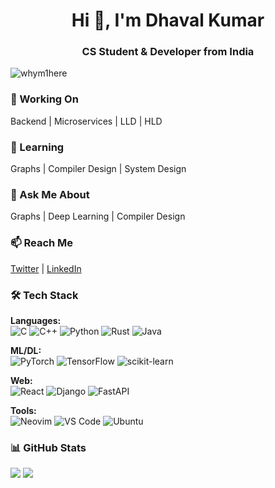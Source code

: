 <h1 align="center">Hi 👋, I'm Dhaval Kumar</h1>
<h3 align="center">CS Student & Developer from India</h3>

<p align="left"> 
  <img src="https://komarev.com/ghpvc/?username=whym1here&label=Profile%20views&color=0e75b6&style=flat" alt="whym1here" /> 
</p>

### 🔭 Working On
Backend | Microservices | LLD | HLD

### 🌱 Learning
Graphs | Compiler Design | System Design

### 💬 Ask Me About
Graphs | Deep Learning | Compiler Design

### 📫 Reach Me
[Twitter](https://twitter.com/whym1here) | [LinkedIn](https://www.linkedin.com/in/dhaval-kumar-534349201/)

### 🛠 Tech Stack
**Languages:**  
![C](https://img.shields.io/badge/c-%2300599C.svg?style=flat&logo=c&logoColor=white) ![C++](https://img.shields.io/badge/c++-%2300599C.svg?style=flat&logo=c%2B%2B&logoColor=white) ![Python](https://img.shields.io/badge/python-3670A0?style=flat&logo=python&logoColor=ffdd54) ![Rust](https://img.shields.io/badge/rust-%23000000.svg?style=flat&logo=rust&logoColor=white) ![Java](https://img.shields.io/badge/java-%23ED8B00.svg?style=flat&logo=java&logoColor=white)

**ML/DL:**  
![PyTorch](https://img.shields.io/badge/PyTorch-%23EE4C2C.svg?style=flat&logo=PyTorch&logoColor=white) ![TensorFlow](https://img.shields.io/badge/TensorFlow-%23FF6F00.svg?style=flat&logo=TensorFlow&logoColor=white) ![scikit-learn](https://img.shields.io/badge/scikit--learn-%23F7931E.svg?style=flat&logo=scikit-learn&logoColor=white)

**Web:**  
![React](https://img.shields.io/badge/react-%2320232a.svg?style=flat&logo=react&logoColor=%2361DAFB) ![Django](https://img.shields.io/badge/django-%23092E20.svg?style=flat&logo=django&logoColor=white) ![FastAPI](https://img.shields.io/badge/FastAPI-005571?style=flat&logo=fastapi)

**Tools:**  
![Neovim](https://img.shields.io/badge/NeoVim-%2357A143.svg?&style=flat&logo=neovim&logoColor=white) ![VS Code](https://img.shields.io/badge/VS%20Code-0078d7.svg?style=flat&logo=visual-studio-code&logoColor=white) ![Ubuntu](https://img.shields.io/badge/Ubuntu-E95420?style=flat&logo=ubuntu&logoColor=white)

### 📊 GitHub Stats
![](https://github-readme-stats.vercel.app/api?username=whym1here&theme=ayu-mirage&hide_border=false&show_icons=true&count_private=true)
![](https://github-readme-stats.vercel.app/api/top-langs/?username=whym1here&theme=ayu-mirage&hide_border=true&layout=compact)
